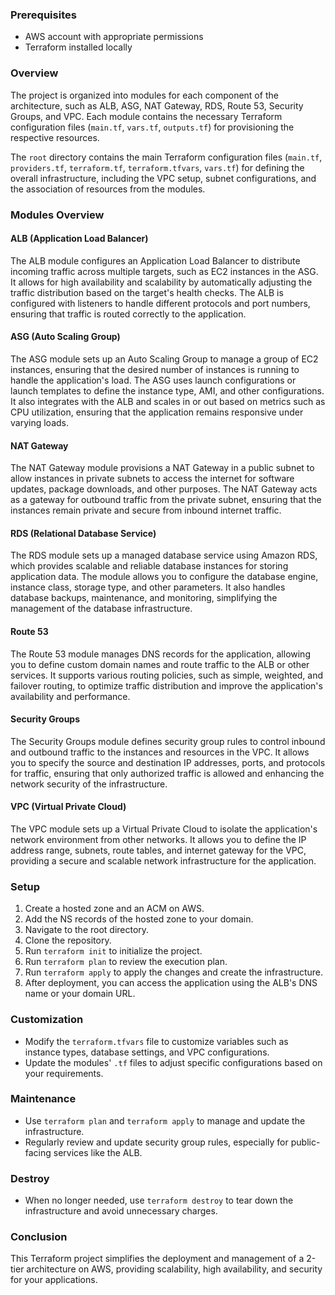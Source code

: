 ### Prerequisites

- AWS account with appropriate permissions
- Terraform installed locally

### Overview

The project is organized into modules for each component of the architecture, such as ALB, ASG, NAT Gateway, RDS, Route 53, Security Groups, and VPC. Each module contains the necessary Terraform configuration files (`main.tf`, `vars.tf`, `outputs.tf`) for provisioning the respective resources.

The `root` directory contains the main Terraform configuration files (`main.tf`, `providers.tf`, `terraform.tf`, `terraform.tfvars`, `vars.tf`) for defining the overall infrastructure, including the VPC setup, subnet configurations, and the association of resources from the modules.

### Modules Overview

#### ALB (Application Load Balancer)

The ALB module configures an Application Load Balancer to distribute incoming traffic across multiple targets, such as EC2 instances in the ASG. It allows for high availability and scalability by automatically adjusting the traffic distribution based on the target's health checks. The ALB is configured with listeners to handle different protocols and port numbers, ensuring that traffic is routed correctly to the application.

#### ASG (Auto Scaling Group)

The ASG module sets up an Auto Scaling Group to manage a group of EC2 instances, ensuring that the desired number of instances is running to handle the application's load. The ASG uses launch configurations or launch templates to define the instance type, AMI, and other configurations. It also integrates with the ALB and scales in or out based on metrics such as CPU utilization, ensuring that the application remains responsive under varying loads.

#### NAT Gateway

The NAT Gateway module provisions a NAT Gateway in a public subnet to allow instances in private subnets to access the internet for software updates, package downloads, and other purposes. The NAT Gateway acts as a gateway for outbound traffic from the private subnet, ensuring that the instances remain private and secure from inbound internet traffic.

#### RDS (Relational Database Service)

The RDS module sets up a managed database service using Amazon RDS, which provides scalable and reliable database instances for storing application data. The module allows you to configure the database engine, instance class, storage type, and other parameters. It also handles database backups, maintenance, and monitoring, simplifying the management of the database infrastructure.

#### Route 53

The Route 53 module manages DNS records for the application, allowing you to define custom domain names and route traffic to the ALB or other services. It supports various routing policies, such as simple, weighted, and failover routing, to optimize traffic distribution and improve the application's availability and performance.

#### Security Groups

The Security Groups module defines security group rules to control inbound and outbound traffic to the instances and resources in the VPC. It allows you to specify the source and destination IP addresses, ports, and protocols for traffic, ensuring that only authorized traffic is allowed and enhancing the network security of the infrastructure.

#### VPC (Virtual Private Cloud)

The VPC module sets up a Virtual Private Cloud to isolate the application's network environment from other networks. It allows you to define the IP address range, subnets, route tables, and internet gateway for the VPC, providing a secure and scalable network infrastructure for the application.

### Setup

1. Create a hosted zone and an ACM on AWS.
2. Add the NS records of the hosted zone to your domain.
3. Navigate to the root directory.
4. Clone the repository.
5. Run `terraform init` to initialize the project.
6. Run `terraform plan` to review the execution plan.
7. Run `terraform apply` to apply the changes and create the infrastructure.
8. After deployment, you can access the application using the ALB's DNS name or your domain URL.

### Customization

- Modify the `terraform.tfvars` file to customize variables such as instance types, database settings, and VPC configurations.
- Update the modules' `.tf` files to adjust specific configurations based on your requirements.

### Maintenance

- Use `terraform plan` and `terraform apply` to manage and update the infrastructure.
- Regularly review and update security group rules, especially for public-facing services like the ALB.

### Destroy

- When no longer needed, use `terraform destroy` to tear down the infrastructure and avoid unnecessary charges.

### Conclusion

This Terraform project simplifies the deployment and management of a 2-tier architecture on AWS, providing scalability, high availability, and security for your applications.
